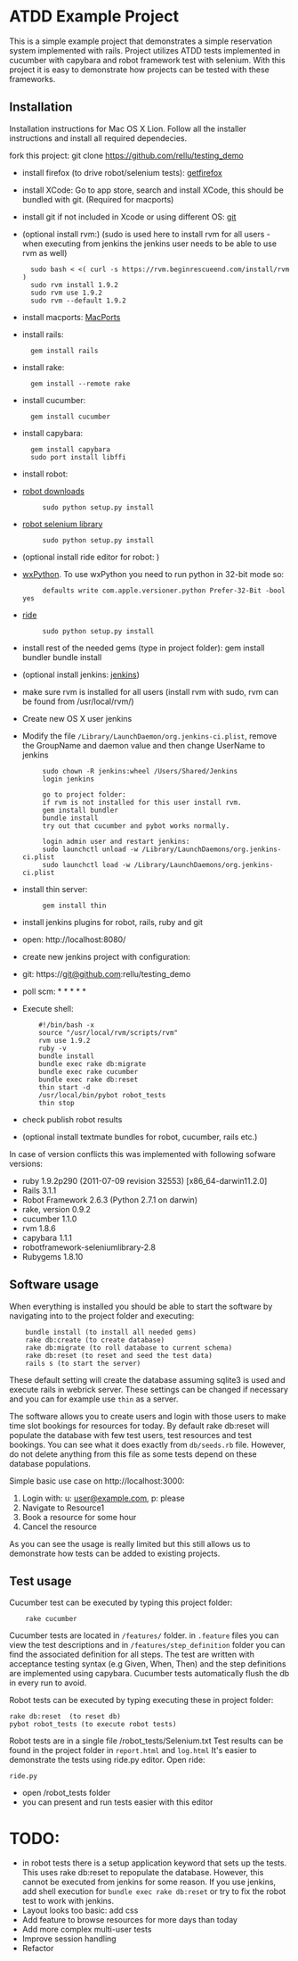 ATDD Example Project
====================

This is a simple example project that demonstrates a simple reservation system implemented with rails. Project utilizes ATDD tests implemented in cucumber with capybara and robot framework test with selenium. With this project it is easy to demonstrate how projects can be tested with these frameworks.

Installation
------------

Installation instructions for Mac OS X Lion. Follow all the installer instructions and install all required dependecies.

fork this project: git clone https://github.com/rellu/testing_demo

* install firefox (to drive robot/selenium tests): [getfirefox](http://www.getfirefox.net/)
* install XCode: Go to app store, search and install XCode, this should be bundled with git. (Required for macports)
* install git if not included in Xcode or using different OS: [git](http://git-scm.com/download)
* (optional install rvm:) (sudo is used here to install rvm for all users - when executing from jenkins the jenkins user needs to be able to use rvm as well) 
		
		sudo bash < <( curl -s https://rvm.beginrescueend.com/install/rvm )
		sudo rvm install 1.9.2
		sudo rvm use 1.9.2
		sudo rvm --default 1.9.2
	
* install macports: [MacPorts](http://www.macports.org/install.php)
		
* install rails:
	
		gem install rails
	
* install rake:
	
		gem install --remote rake
	
* install cucumber:
	
		gem install cucumber
	
* install capybara:
	
		gem install capybara
		sudo port install libffi
	
* install robot:
 * [robot downloads](http://code.google.com/p/robotframework/downloads/list)

			sudo python setup.py install

 * [robot selenium library](http://code.google.com/p/robotframework-seleniumlibrary/downloads/list)

	 		sudo python setup.py install
	
* (optional install ride editor for robot: ) 
 * [wxPython](http://www.wxpython.org/download.php). To use wxPython you need to run python in 32-bit mode so:

			defaults write com.apple.versioner.python Prefer-32-Bit -bool yes

 * [ride](https://github.com/robotframework/RIDE/downloads)

			sudo python setup.py install
	
	
* install rest of the needed gems (type in project folder):
		gem install bundler
		bundle install
	
* (optional install jenkins: [jenkins](http://jenkins-ci.org/))
 * make sure rvm is installed for all users (install rvm with sudo, rvm can be found from /usr/local/rvm/)
 * Create new OS X user jenkins
 * Modify the file `/Library/LaunchDaemon/org.jenkins-ci.plist`, remove the GroupName and daemon value and then change UserName to jenkins

			sudo chown -R jenkins:wheel /Users/Shared/Jenkins
			login jenkins
	
			go to project folder:
			if rvm is not installed for this user install rvm.
			gem install bundler
			bundle install
			try out that cucumber and pybot works normally.
	
			login admin user and restart jenkins:
			sudo launchctl unload -w /Library/LaunchDaemons/org.jenkins-ci.plist
			sudo launchctl load -w /Library/LaunchDaemons/org.jenkins-ci.plist

 * install thin server: 

			gem install thin

 * install jenkins plugins for robot, rails, ruby and git
 * open: http://localhost:8080/
 * create new jenkins project with configuration:
  * git: https://git@github.com:rellu/testing_demo
  * poll scm: * * * * *
  * Execute shell:

	 		#!/bin/bash -x
			source "/usr/local/rvm/scripts/rvm"
			rvm use 1.9.2
			ruby -v
			bundle install
			bundle exec rake db:migrate
			bundle exec rake cucumber
			bundle exec rake db:reset
			thin start -d
			/usr/local/bin/pybot robot_tests
			thin stop

  * check publish robot results

	
* (optional install textmate bundles for robot, cucumber, rails etc.)

In case of version conflicts this was implemented with following sofware versions:

* ruby 1.9.2p290 (2011-07-09 revision 32553) [x86_64-darwin11.2.0]
* Rails 3.1.1
* Robot Framework 2.6.3 (Python 2.7.1 on darwin)
* rake, version 0.9.2
* cucumber 1.1.0
* rvm 1.8.6
* capybara 1.1.1
* robotframework-seleniumlibrary-2.8
* Rubygems 1.8.10

Software usage
--------------

When everything is installed you should be able to start the software by navigating into to the project folder and executing:
		
		bundle install (to install all needed gems)
		rake db:create (to create database)
		rake db:migrate (to roll database to current schema)
		rake db:reset (to reset and seed the test data)
		rails s (to start the server)

These default setting will create the database assuming sqlite3 is used and execute rails in webrick server. These settings can be changed if necessary and you can for example use `thin` as a server.
		
The software allows you to create users and login with those users to make time slot bookings for resources for today. By default rake db:reset will populate the database with few test users, test resources and test bookings. You can see what it does exactly from `db/seeds.rb` file. However, do not delete anything from this file as some tests depend on these database populations.

Simple basic use case on http://localhost:3000:

1.	Login with: u: user@example.com, p: please
2.	Navigate to Resource1
3.	Book a resource for some hour
4.	Cancel the resource

As you can see the usage is really limited but this still allows us to demonstrate how tests can be added to existing projects.

Test usage
----------

Cucumber test can be executed by typing this project folder:

		rake cucumber
	
Cucumber tests are located in `/features/` folder. in `.feature` files you can view the test descriptions and in `/features/step_definition` folder you can find the associated definition for all steps. The test are written with acceptance testing syntax (e.g Given, When, Then) and the step definitions are implemented using capybara. Cucumber tests automatically flush the db in every run to avoid.


Robot tests can be executed by typing executing these in project folder:

	rake db:reset  (to reset db)
	pybot robot_tests (to execute robot tests)

Robot tests are in a single file /robot_tests/Selenium.txt
Test results can be found in the project folder in `report.html` and `log.html`
It's easier to demonstrate the tests using ride.py editor. Open ride:

	ride.py
	
* open /robot_tests folder
* you can present and run tests easier with this editor


TODO:
=====

* in robot tests there is a setup application keyword that sets up the tests. This uses rake db:reset to repopulate the database. However, this cannot be executed from jenkins for some reason. If you use jenkins, add shell execution for `bundle exec rake db:reset` or try to fix the robot test to work with jenkins.
* Layout looks too basic: add css
* Add feature to browse resources for more days than today
* Add more complex multi-user tests
* Improve session handling
* Refactor


     